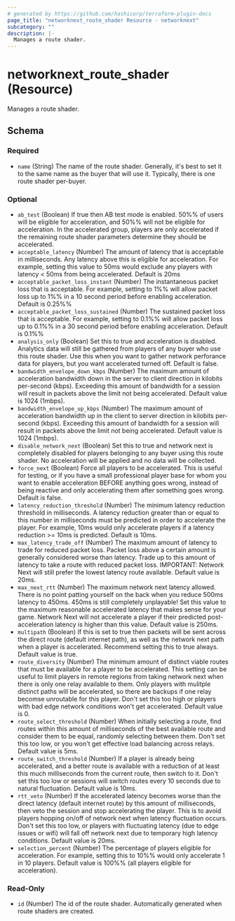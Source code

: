 ```yaml
---
# generated by https://github.com/hashicorp/terraform-plugin-docs
page_title: "networknext_route_shader Resource - networknext"
subcategory: ""
description: |-
  Manages a route shader.
---
```


# networknext_route_shader (Resource)

Manages a route shader.



<!-- schema generated by tfplugindocs -->
## Schema

### Required

- `name` (String) The name of the route shader. Generally, it's best to set it to the same name as the buyer that will use it. Typically, there is one route shader per-buyer.

### Optional

- `ab_test` (Boolean) If true then AB test mode is enabled. 50%% of users will be eligible for acceleration, and 50%% will not be eligible for acceleration. In the accelerated group, players are only accelerated if the remaining route shader parameters determine they should be accelerated.
- `acceptable_latency` (Number) The amount of latency that is acceptable in milliseconds. Any latency above this is eligible for acceleration. For example, setting this value to 50ms would exclude any players with latency < 50ms from being accelerated. Default is 20ms
- `acceptable_packet_loss_instant` (Number) The instantaneous packet loss that is acceptable. For example, setting to 1%% will allow packet loss up to 1%% in a 10 second period before enabling acceleration. Default is 0.25%%
- `acceptable_packet_loss_sustained` (Number) The sustained packet loss that is acceptable. For example, setting to 0.1%% will allow packet loss up to 0.1%% in a 30 second period before enabling acceleration. Default is 0.1%%
- `analysis_only` (Boolean) Set this to true and acceleration is disabled. Analytics data will still be gathered from players of any buyer who use this route shader. Use this when you want to gather network perforance data for players, but you want accelerated turned off. Default is false.
- `bandwidth_envelope_down_kbps` (Number) The maximum amount of acceleration bandwidth down in the server to client direction in kilobits per-second (kbps). Exceeding this amount of bandwidth for a session will result in packets above the limit not being accelerated. Default value is 1024 (1mbps).
- `bandwidth_envelope_up_kbps` (Number) The maximum amount of acceleration bandwidth up in the client to server direction in kilobits per-second (kbps). Exceeding this amount of bandwidth for a session will result in packets above the limit not being accelerated. Default value is 1024 (1mbps).
- `disable_network_next` (Boolean) Set this to true and network next is completely disabled for players belonging to any buyer using this route shader. No acceleration will be applied and no data will be collected.
- `force_next` (Boolean) Force all players to be accelerated. This is useful for testing, or if you have a small professional player base for whom you want to enable acceleration BEFORE anything goes wrong, instead of being reactive and only accelerating them after something goes wrong. Default is false.
- `latency_reduction_threshold` (Number) The minimum latency reduction threshold in milliseconds. A latency reduction greater than or equal to this number in milliseconds must be predicted in order to accelerate the player. For example, 10ms would only accelerate players if a latency reduction >= 10ms is predicted. Default is 10ms.
- `max_latency_trade_off` (Number) The maximum amount of latency to trade for reduced packet loss. Packet loss above a certain amount is generally considered worse than latency. Trade up to this amount of latency to take a route with reduced packet loss. IMPORTANT: Network Next will still prefer the lowest latency route available. Default value is 20ms.
- `max_next_rtt` (Number) The maximum network next latency allowed. There is no point patting yourself on the back when you reduce 500ms latency to 450ms. 450ms is still completely unplayable! Set this value to the maximum reasonable accelerated latency that makes sense for your game. Network Next will not accelerate a player if their predicted post-acceleration latency is higher than this value. Default value is 250ms.
- `multipath` (Boolean) If this is set to true then packets will be sent across the direct route (default internet path), as well as the network next path when a player is accelerated. Recommend setting this to true always. Default value is true.
- `route_diversity` (Number) The minimum amount of distinct viable routes that must be available for a player to be accelerated. This setting can be useful to limit players in remote regions from taking network next when there is only one relay available to them. Only players with mulitple distinct paths will be accelerated, so there are backups if one relay becomse unroutable for this player. Don't set this too high or players with bad edge network conditions won't get accelerated. Default value is 0.
- `route_select_threshold` (Number) When initially selecting a route, find routes within this amount of milliseconds of the best available route and consider them to be equal, randomly selecting between them. Don't set this too low, or you won't get effective load balancing across relays. Default value is 5ms.
- `route_switch_threshold` (Number) If a player is already being accelerated, and a better route is available with a reduction of at least this much milliseconds from the current route, then switch to it. Don't set this too low or sessions will switch routes every 10 seconds due to natural fluctuation. Default value is 10ms.
- `rtt_veto` (Number) If the accelerated latency becomes worse than the direct latency (default internet route) by this amount of milliseconds, then veto the session and stop accelerating the player. This is to avoid players hopping on/off of network next when latency fluctuation occurs. Don't set this too low, or players with fluctuating latency (due to edge issues or wifi) will fall off network next due to temporary high latency conditions. Default value is 20ms.
- `selection_percent` (Number) The percentage of players eligible for acceleration. For example, setting this to 10%% would only accelerate 1 in 10 players. Default value is 100%% (all players eligible for acceleration).

### Read-Only

- `id` (Number) The id of the route shader. Automatically generated when route shaders are created.


